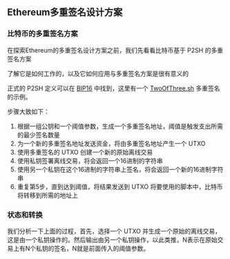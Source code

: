 ## Ethereum多重签名设计方案

### 比特币的多重签名方案

在探索Ethereum的多重签名设计方案之前，我们先看看比特币基于 P2SH 的多重签名方案

了解它是如何工作的，以及它如何应用与多重签名方案是很有意义的

正式的 P2SH 定义可以在 [BIP16](<https://github.com/bitcoin/bips/blob/master/bip-0016.mediawiki>) 中找到，这里有一个 [TwoOfThree.sh](<https://gist.github.com/gavinandresen/3966071>) 多重签名的示例。

步骤大致如下：

1. 根据一组公钥和一个阈值参数，生成一个多重签名地址，阈值是触发支出所需的最少签名数量
2. 为一个新的多重签名地址发送资金，将由多重签名地址产生一个 UTXO
3. 使用多重签名的 UTXO 创建一个新的原始离线交易
4. 使用私钥签署离线交易，将会返回一个16进制的字符串
5. 使用另一个私钥在这个16进制的字符串上签名，将会返回一个新的16进制字符串
6. 重复第5步，直到达到阈值，将结果发送到 UTXO 将要使用的脚本中，比特币将转移到所需的地址上

### 状态和转换

我们分析一下上面的过程，首先，选择一个 UTXO 并生成一个原始的离线交易，这是由一个私钥操作的。然后输出由另一个私钥操作，以此类推，N表示在原始交易上有N个私钥的签名，N就是前面传入的阈值参数。



